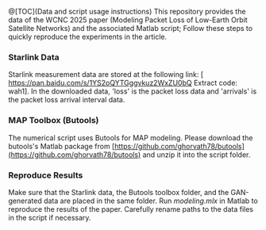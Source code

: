 ﻿@[TOC](Data and script usage instructions)
This repository provides the data of the WCNC 2025 paper (Modeling Packet Loss of Low-Earth Orbit Satellite Networks) and the associated Matlab script; Follow these steps to quickly reproduce the experiments in the article. 

### Starlink Data
Starlink measurement data are stored at the following link:
[ https://pan.baidu.com/s/1YS2oQYTGggvkuz2WxZU0bQ Extract code: wah1].
In the downloaded data, 'loss' is the packet loss data and 'arrivals' is the packet loss arrival interval data.

### MAP Toolbox (Butools)
The numerical script uses Butools for MAP modeling. Please download the butools's Matlab package from [https://github.com/ghorvath78/butools](https://github.com/ghorvath78/butools) and unzip it into the script folder.

### Reproduce Results
Make sure that the Starlink data, the Butools toolbox folder, and the GAN-generated data are placed in the same folder. Run *modeling.mlx* in Matlab to reproduce the results of the paper. Carefully rename paths to the data files in the script if necessary.

